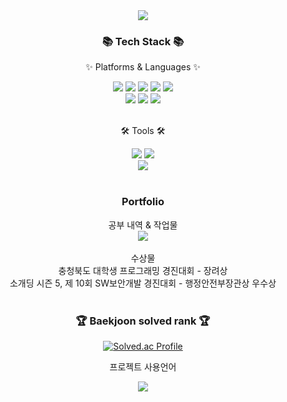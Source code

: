 <div align=center>
	<img src="https://capsule-render.vercel.app/api?type=waving&color=auto&height=200&section=header&text=!@!!!&fontSize=90" />	
</div>
<div align=center>
	<h3>📚 Tech Stack 📚</h3>
	<p>✨ Platforms & Languages ✨</p>
</div>
<div align="center">
	<img src = "https://img.shields.io/badge/Java-007396.svg?&style=for-the-badge&logo=Java&logoColor=white"/>
	<img src = "https://img.shields.io/badge/Python-3776AB.svg?&style=for-the-badge&logo=Python&logoColor=white"/>
	<img src = "https://img.shields.io/badge/mysql-4479A1.svg?&style=for-the-badge&logo=mysql&logoColor=white"/>
	<img src = "https://img.shields.io/badge/unity-FFFFFF.svg?&style=for-the-badge&logo=unity&logoColor=black"/>
	<img src = "https://img.shields.io/badge/spring-6DB33F.svg?&style=for-the-badge&logo=spring&logoColor=white"/><br>
	<img src = "https://img.shields.io/badge/html5-E34F26.svg?&style=for-the-badge&logo=html5&logoColor=white"/>
	<img src = "https://img.shields.io/badge/css3-1572B6.svg?&style=for-the-badge&logo=css3&logoColor=white"/>
	<img src = "https://img.shields.io/badge/javascript-F7DF1E.svg?&style=for-the-badge&logo=javascript&logoColor=white"/>
</div>
<br>
<div align=center>
	<p>🛠 Tools 🛠</p>
</div>
<div align=center>
	<img src="https://img.shields.io/badge/Eclipse%20IDE-2C2255?style=flat&logo=EclipseIDE&logoColor=white" />
	<img src="https://img.shields.io/badge/Visual%20Studio%20Code-007ACC?style=flat&logo=VisualStudioCode&logoColor=white" />
	<br>
	<img src="https://img.shields.io/badge/GitHub-181717?style=flat&logo=GitHub&logoColor=white" />
</div>
<br>
<div align=center>
	<h3>Portfolio</h3>
	</div>
<div align=center>
	공부 내역 & 작업물<br>
	<a href = "https://creeper0809.notion.site/bdfe0ecfa83f452bb9c5401f0f931a92?v=7d14171d4933409b9d633ed00fce90b2&pvs=4">
		<img src = "https://img.shields.io/badge/notion-000000.svg?&style=for-the-badge&logo=notion&logoColor=white"/>
	</a><br>
	<br>수상물<br>
	충청북도 대학생 프로그래밍 경진대회 - 장려상<br>
소개딩 시즌 5, 제 10회 SW보안개발 경진대회 - 행정안전부장관상 우수상
</div>
<div align=center>
<br>
	<h3>🏆 Baekjoon solved rank 🏆</h3>
	
[![Solved.ac Profile](http://mazassumnida.wtf/api/v2/generate_badge?boj=creeper0809)](https://solved.ac/creeper0809)
	<p>프로젝트 사용언어</p>
	<img src="https://github-readme-stats.vercel.app/api/top-langs/?username=creeper0809&layout=compact">
	<br>
</div>

